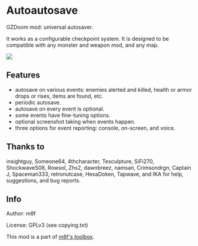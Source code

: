# Autoautosave

GZDoom mod: universal autosaver.

It works as a configurable checkpoint system.
It is designed to be compatible with any monster and weapon mod, and any map.

<img src="https://img.shields.io/github/downloads/mmaulwurff/autoautosave/total" />

## Features

- autosave on various events: enemies alerted and killed, health or armor drops
  or rises, items are found, etc.
- periodic autosave.
- autosave on every event is optional.
- some events have fine-tuning options.
- optional screenshot taking when events happen.
- three options for event reporting: console, on-screen, and voice.

## Thanks to

insightguy, Someone64, 4thcharacter, Tesculpture, SiFi270, ShockwaveS08, Rowsol,
Zhs2, dawnbreez, namsan, Crimsondrgn, Captain J, Spaceman333, retronutcase,
HexaDoken, Tapwave, and IKA for help, suggestions, and bug reports.

## Info

Author: m8f

License: GPLv3 (see copying.txt)

This mod is a part of [m8f's toolbox](https://mmaulwurff.github.io/pages/toolbox).

